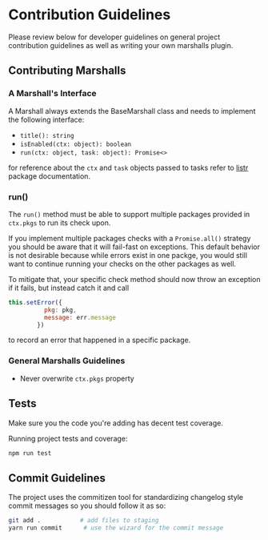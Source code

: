 # Contribution Guidelines

Please review below for developer guidelines on general project contribution guidelines as well as writing your own marshalls plugin.

## Contributing Marshalls

### A Marshall's Interface

A Marshall always extends the BaseMarshall class and needs to implement the following interface:
* `title(): string`
* `isEnabled(ctx: object): boolean`
* `run(ctx: object, task: object): Promise<>`

for reference about the `ctx` and `task` objects passed to tasks refer to [listr](https://github.com/SamVerschueren/listr) package documentation.

### run()

The `run()` method must be able to support multiple packages provided in `ctx.pkgs` to run its check upon.

If you implement multiple packages checks with a `Promise.all()` strategy you should be aware that it will fail-fast on exceptions. This default behavior is not desirable because while errors exist in one packge, you would still want to continue running your checks on the other packages as well.

To mitigate that, your specific check method should now throw an exception if it fails, but instead catch it and call
```js
this.setError({
          pkg: pkg,
          message: err.message
        })
```
to record an error that happened in a specific package.

### General Marshalls Guidelines

* Never overwrite `ctx.pkgs` property


## Tests

Make sure you the code you're adding has decent test coverage.

Running project tests and coverage:

```bash
npm run test
```

## Commit Guidelines

The project uses the commitizen tool for standardizing changelog style commit
messages so you should follow it as so:

```bash
git add .           # add files to staging
yarn run commit      # use the wizard for the commit message
```

